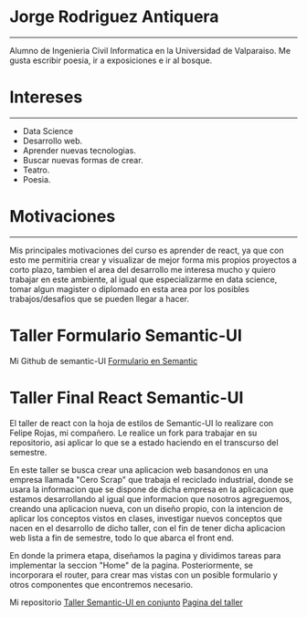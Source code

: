 # Jorge Rodriguez Antiquera
***
Alumno de Ingenieria Civil Informatica en la Universidad de Valparaiso.
Me gusta escribir poesia, ir a exposiciones e ir al bosque.

# Intereses 
***
- Data Science
- Desarrollo web.
- Aprender nuevas tecnologias.
- Buscar nuevas formas de crear.
- Teatro.
- Poesia.

# Motivaciones 
***

Mis principales motivaciones del curso es aprender de react, ya que con esto me permitiria crear y visualizar de mejor forma mis propios proyectos a corto plazo, tambien el area del desarrollo me interesa mucho y quiero trabajar en este ambiente, al igual que especializarme en data science, tomar algun magister o diplomado en esta area por los posibles trabajos/desafios que se pueden llegar a hacer.

# Taller Formulario Semantic-UI
Mi Github de semantic-UI [Formulario en Semantic](https://github.com/jorgeRodriguezAntiquera/Semantic-Formulario)

# Taller Final React Semantic-UI

El taller de react con la hoja de estilos de Semantic-UI lo realizare con Felipe Rojas, mi compañero. Le realice un fork para trabajar en su repositorio, asi aplicar lo que se a estado haciendo en el transcurso del semestre.

En este taller se busca crear una aplicacion web basandonos en una empresa llamada "Cero Scrap" que trabaja el reciclado industrial, donde se usara la informacion que se dispone de dicha empresa en la aplicacion que estamos desarrollando al igual que informacion que nosotros agreguemos, creando una aplicacion nueva, con un diseño propio, con la intencion de aplicar los conceptos vistos en clases, investigar nuevos conceptos que nacen en el desarrollo de dicho taller, con el fin de tener dicha aplicacion web lista a fin de semestre, todo lo que abarca el front end.

En donde la primera etapa, diseñamos la pagina y dividimos tareas para implementar la seccion "Home" de la pagina. Posteriormente, se incorporara el router, para crear mas vistas con un posible formulario y otros componentes que encontremos necesario. 

Mi repositorio [Taller Semantic-UI en conjunto](https://github.com/FelipeRojas1998/semantic-intro)
[Pagina del taller](https://semantic-ui.feliperojas.me/)


